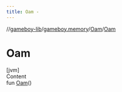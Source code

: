 ```yaml
---
title: Oam -
---
```

//[gameboy-lib](../../index.md)/[gameboy.memory](../index.md)/[Oam](index.md)/[Oam](-oam.md)



# Oam  
[jvm]  
Content  
fun [Oam](-oam.md)()  



